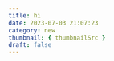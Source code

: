 ```yaml
---
title: hi
date: 2023-07-03 21:07:23
category: new
thumbnail: { thumbnailSrc }
draft: false
---
```


